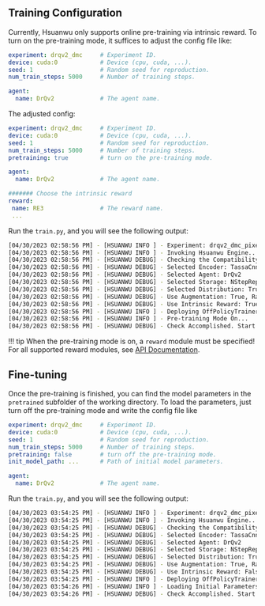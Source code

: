 ## Training Configuration
Currently, Hsuanwu only supports online pre-training via intrinsic reward. To turn on the pre-training mode, 
it suffices to adjust the config file like:
``` yaml title="config.yaml"
experiment: drqv2_dmc     # Experiment ID.
device: cuda:0            # Device (cpu, cuda, ...).
seed: 1                   # Random seed for reproduction.
num_train_steps: 5000     # Number of training steps.

agent:
  name: DrQv2             # The agent name.
```
The adjusted config:
``` yaml title="new_config.yaml"
experiment: drqv2_dmc     # Experiment ID.
device: cuda:0            # Device (cpu, cuda, ...).
seed: 1                   # Random seed for reproduction.
num_train_steps: 5000     # Number of training steps.
pretraining: true         # turn on the pre-training mode.

agent:
  name: DrQv2             # The agent name.

####### Choose the intrinsic reward
reward:
 name: RE3                # The reward name.
 ...
```
Run the `train.py`, and you will see the following output:
``` sh
[04/30/2023 02:58:56 PM] - [HSUANWU INFO ] - Experiment: drqv2_dmc_pixel
[04/30/2023 02:58:56 PM] - [HSUANWU INFO ] - Invoking Hsuanwu Engine...
[04/30/2023 02:58:56 PM] - [HSUANWU DEBUG] - Checking the Compatibility of Modules...
[04/30/2023 02:58:56 PM] - [HSUANWU DEBUG] - Selected Encoder: TassaCnnEncoder
[04/30/2023 02:58:56 PM] - [HSUANWU DEBUG] - Selected Agent: DrQv2
[04/30/2023 02:58:56 PM] - [HSUANWU DEBUG] - Selected Storage: NStepReplayStorage
[04/30/2023 02:58:56 PM] - [HSUANWU DEBUG] - Selected Distribution: TruncatedNormalNoise
[04/30/2023 02:58:56 PM] - [HSUANWU DEBUG] - Use Augmentation: True, RandomShift
[04/30/2023 02:58:56 PM] - [HSUANWU DEBUG] - Use Intrinsic Reward: True, RE3
[04/30/2023 02:58:56 PM] - [HSUANWU INFO ] - Deploying OffPolicyTrainer...
[04/30/2023 02:58:56 PM] - [HSUANWU INFO ] - Pre-training Mode On...
[04/30/2023 02:58:56 PM] - [HSUANWU DEBUG] - Check Accomplished. Start Training...
```

!!! tip
    When the pre-training mode is on, a `reward` module must be specified!
For all supported reward modules, see [API Documentation](https://docs.hsuanwu.dev/api/).

## Fine-tuning
Once the pre-training is finished, you can find the model parameters in the `pretrained` subfolder of the working directory. To 
load the parameters, just turn off the pre-training mode and write the config file like
``` yaml title="new_config.yaml"
experiment: drqv2_dmc     # Experiment ID.
device: cuda:0            # Device (cpu, cuda, ...).
seed: 1                   # Random seed for reproduction.
num_train_steps: 5000     # Number of training steps.
pretraining: false        # turn off the pre-training mode.
init_model_path: ...      # Path of initial model parameters.

agent:
  name: DrQv2             # The agent name.
```
Run the `train.py`, and you will see the following output:
``` sh
[04/30/2023 03:54:25 PM] - [HSUANWU INFO ] - Experiment: drqv2_dmc_pixel
[04/30/2023 03:54:25 PM] - [HSUANWU INFO ] - Invoking Hsuanwu Engine...
[04/30/2023 03:54:25 PM] - [HSUANWU DEBUG] - Checking the Compatibility of Modules...
[04/30/2023 03:54:25 PM] - [HSUANWU DEBUG] - Selected Encoder: TassaCnnEncoder
[04/30/2023 03:54:25 PM] - [HSUANWU DEBUG] - Selected Agent: DrQv2
[04/30/2023 03:54:25 PM] - [HSUANWU DEBUG] - Selected Storage: NStepReplayStorage
[04/30/2023 03:54:25 PM] - [HSUANWU DEBUG] - Selected Distribution: TruncatedNormalNoise
[04/30/2023 03:54:25 PM] - [HSUANWU DEBUG] - Use Augmentation: True, RandomShift
[04/30/2023 03:54:25 PM] - [HSUANWU DEBUG] - Use Intrinsic Reward: False
[04/30/2023 03:54:25 PM] - [HSUANWU INFO ] - Deploying OffPolicyTrainer...
[04/30/2023 03:54:26 PM] - [HSUANWU INFO ] - Loading Initial Parameters from /home/yuanmingqi/code/Hsuanwu/logs/drqv2_dmc_pixel/2023.04.30/155249_/pretrained
[04/30/2023 03:54:26 PM] - [HSUANWU DEBUG] - Check Accomplished. Start Training...
```